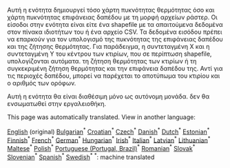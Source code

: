 <p> Αυτή η ενότητα δημιουργεί τόσο χάρτη πυκνότητας θερμότητας όσο και χάρτη πυκνότητας επιφάνειας δαπέδου με τη μορφή αρχείων ράστερ. Οι είσοδοι στην ενότητα είναι είτε ένα shapefile με τα απαιτούμενα δεδομένα στον πίνακα ιδιοτήτων του ή ένα αρχείο CSV. Τα δεδομένα εισόδου πρέπει να επαρκούν για τον υπολογισμό της πυκνότητας της επιφάνειας δαπέδου και της ζήτησης θερμότητας. Για παράδειγμα, η συντεταγμένη Χ και η συντεταγμένη Υ του κέντρου των κτιρίων, που σε περίπτωση shapefile, υπολογίζονται αυτόματα. τη ζήτηση θερμότητας των κτιρίων ή τη συγκεκριμένη ζήτηση θερμότητας και την επιφάνεια δαπέδου της. Αντί για τις περιοχές δαπέδου, μπορεί να παρέχεται το αποτύπωμα του κτιρίου και ο αριθμός των ορόφων. </p><p> Αυτή η ενότητα θα είναι διαθέσιμη μόνο ως αυτόνομη μονάδα. δεν θα ενσωματωθεί στην εργαλειοθήκη. </p>

This page was automatically translated. View in another language:

[English](en-CM-Customized-heat-and-floor-area-density-maps) (original) [Bulgarian](bg-CM-Customized-heat-and-floor-area-density-maps)<sup>\*</sup> [Croatian](hr-CM-Customized-heat-and-floor-area-density-maps)<sup>\*</sup> [Czech](cs-CM-Customized-heat-and-floor-area-density-maps)<sup>\*</sup> [Danish](da-CM-Customized-heat-and-floor-area-density-maps)<sup>\*</sup> [Dutch](nl-CM-Customized-heat-and-floor-area-density-maps)<sup>\*</sup> [Estonian](et-CM-Customized-heat-and-floor-area-density-maps)<sup>\*</sup> [Finnish](fi-CM-Customized-heat-and-floor-area-density-maps)<sup>\*</sup> [French](fr-CM-Customized-heat-and-floor-area-density-maps)<sup>\*</sup> [German](de-CM-Customized-heat-and-floor-area-density-maps)<sup>\*</sup>  [Hungarian](hu-CM-Customized-heat-and-floor-area-density-maps)<sup>\*</sup> [Irish](ga-CM-Customized-heat-and-floor-area-density-maps)<sup>\*</sup> [Italian](it-CM-Customized-heat-and-floor-area-density-maps)<sup>\*</sup> [Latvian](lv-CM-Customized-heat-and-floor-area-density-maps)<sup>\*</sup> [Lithuanian](lt-CM-Customized-heat-and-floor-area-density-maps)<sup>\*</sup> [Maltese](mt-CM-Customized-heat-and-floor-area-density-maps)<sup>\*</sup> [Polish](pl-CM-Customized-heat-and-floor-area-density-maps)<sup>\*</sup> [Portuguese (Portugal, Brazil)](pt-CM-Customized-heat-and-floor-area-density-maps)<sup>\*</sup> [Romanian](ro-CM-Customized-heat-and-floor-area-density-maps)<sup>\*</sup> [Slovak](sk-CM-Customized-heat-and-floor-area-density-maps)<sup>\*</sup> [Slovenian](sl-CM-Customized-heat-and-floor-area-density-maps)<sup>\*</sup> [Spanish](es-CM-Customized-heat-and-floor-area-density-maps)<sup>\*</sup> [Swedish](sv-CM-Customized-heat-and-floor-area-density-maps)<sup>\*</sup>
<sup>\*</sup>: machine translated
